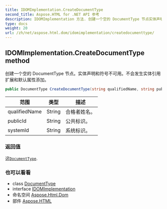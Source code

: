 ```yaml
---
title: IDOMImplementation.CreateDocumentType
second_title: Aspose.HTML for .NET API 参考
description: IDOMImplementation 方法. 创建一个空的 DocumentType 节点实体声明和符号不可用不会发生实体引用扩展和默认属性添加
type: docs
weight: 20
url: /zh/net/aspose.html.dom/idomimplementation/createdocumenttype/
---
```

## IDOMImplementation.CreateDocumentType method

创建一个空的 DocumentType 节点。实体声明和符号不可用。不会发生实体引用扩展和默认属性添加。

```csharp
public DocumentType CreateDocumentType(string qualifiedName, string publicId, string systemId)
```

| 范围 | 类型 | 描述 |
| --- | --- | --- |
| qualifiedName | String | 合格者姓名。 |
| publicId | String | 公共标识。 |
| systemId | String | 系统标识。 |

### 返回值

这[`DocumentType`](../../documenttype/).

### 也可以看看

* class [DocumentType](../../documenttype/)
* interface [IDOMImplementation](../)
* 命名空间 [Aspose.Html.Dom](../../idomimplementation/)
* 部件 [Aspose.HTML](../../../)


